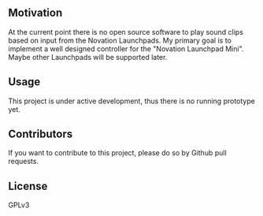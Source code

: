 ## Motivation

At the current point there is no open source software to play sound clips based on input from the Novation Launchpads. My primary goal is to implement a well designed controller for the "Novation Launchpad Mini". Maybe other Launchpads will be supported later.

## Usage 

This project is under active development, thus there is no running prototype yet.

## Contributors

If you want to contribute to this project, please do so by Github pull requests.

## License

GPLv3

